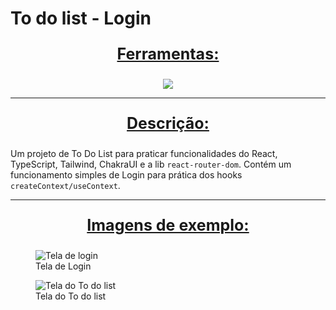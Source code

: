 # To do list - Login

<div align=center>
  <p style='font-size: 25px; text-decoration: underline; font-weight: bold'>Ferramentas:</p>
  <a href="https://github.com/Joao-Vtr-Oliveira/todo-list-login">
    <img src="https://skillicons.dev/icons?i=ts,react,tailwind" />
  </a>
</div>

---

<p align="center" style='font-size: 25px; text-decoration: underline; font-weight: bold'>Descrição:</p>

Um projeto de To Do List para praticar funcionalidades do React, TypeScript, Tailwind, ChakraUI e a lib `react-router-dom`. Contém um funcionamento simples de Login para prática dos hooks `createContext/useContext`.

---

<p align="center" style='font-size: 25px; text-decoration: underline; font-weight: bold'>Imagens de exemplo:</p>

<figure>
  <img src='https://github.com/Joao-Vtr-Oliveira/todo-list-login/assets/114768964/77843566-6a2f-415d-b25d-aa3c09230bfd' alt='Tela de login'>
  <figcaption>Tela de Login</figcaption>
</figure>
<figure>
  <img src='https://github.com/Joao-Vtr-Oliveira/todo-list-login/assets/114768964/685d75c0-f0c2-4081-b139-87c77b597ebb' alt='Tela do To do list'>
  <figcaption>Tela do To do list</figcaption>
</figure>

